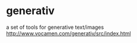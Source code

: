 generativ
=========

a set of tools for generative text/images
http://www.vocamen.com/generativ/src/index.html
